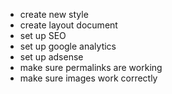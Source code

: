 - create new style
- create layout document
- set up SEO
- set up google analytics
- set up adsense
- make sure permalinks are working
- make sure images work correctly
